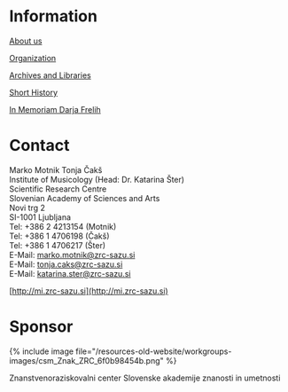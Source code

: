 # Information

[About us](/working-groups/slovenia/home.html)

[Organization](/working-groups/slovenia/organization.html)

[Archives and Libraries](/working-groups/slovenia/archives-libraries.html)

[Short History](/working-groups/slovenia/history.html)

[In Memoriam Darja Frelih](/working-groups/slovenia/in-memoriam.html)

# Contact

Marko Motnik 
Tonja Čakš  
Institute of Musicology (Head: Dr. Katarina Šter)  
Scientific Research Centre  
Slovenian Academy of Sciences and Arts  
Novi trg 2  
SI-1001 Ljubljana  
Tel: +386 2 4213154 (Motnik)  
Tel: +386 1 4706198 (Čakš)  
Tel: +386 1 4706217 (Šter)  
E-Mail: [marko.motnik@zrc-sazu.si](mailto:marko.motnik@zrc-sazu.si)  
E-Mail: [tonja.caks@zrc-sazu.si](mailto:tonja.caks@zrc-sazu.si)  
E-Mail: [katarina.ster@zrc-sazu.si](mailto:katarina.ster@zrc-sazu.si)

[http://mi.zrc-sazu.si](http://mi.zrc-sazu.si)

# Sponsor

{% include image file="/resources-old-website/workgroups-images/csm_Znak_ZRC_6f0b98454b.png" %}

Znanstvenoraziskovalni center Slovenske akademije znanosti in umetnosti
